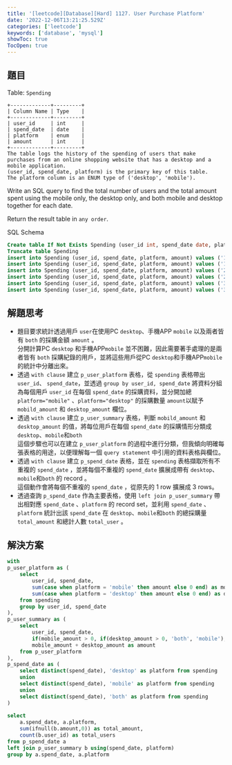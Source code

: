 ```yaml
---
title: '[leetcode][Database][Hard] 1127. User Purchase Platform'
date: '2022-12-06T13:21:25.529Z'
categories: ['leetcode']
keywords: ['database', 'mysql']
showToc: true
TocOpen: true
---
```


## 題目

Table: `Spending`
```
+-------------+---------+  
| Column Name | Type    |  
+-------------+---------+  
| user_id     | int     |  
| spend_date  | date    |  
| platform    | enum    |   
| amount      | int     |  
+-------------+---------+  
The table logs the history of the spending of users that make purchases from an online shopping website that has a desktop and a mobile application.  
(user_id, spend_date, platform) is the primary key of this table.  
The platform column is an ENUM type of ('desktop', 'mobile').
```

Write an SQL query to find the total number of users and the total amount spent using the mobile only, the desktop only, and both mobile and desktop together for each date.

Return the result table in `any order`.

SQL Schema
```sql
Create table If Not Exists Spending (user_id int, spend_date date, platform ENUM('desktop', 'mobile'), amount int)  
Truncate table Spending  
insert into Spending (user_id, spend_date, platform, amount) values ('1', '2019-07-01', 'mobile', '100')  
insert into Spending (user_id, spend_date, platform, amount) values ('1', '2019-07-01', 'desktop', '100')  
insert into Spending (user_id, spend_date, platform, amount) values ('2', '2019-07-01', 'mobile', '100')  
insert into Spending (user_id, spend_date, platform, amount) values ('2', '2019-07-02', 'mobile', '100')  
insert into Spending (user_id, spend_date, platform, amount) values ('3', '2019-07-01', 'desktop', '100')  
insert into Spending (user_id, spend_date, platform, amount) values ('3', '2019-07-02', 'desktop', '100')
```

## 解題思考

*   題目要求統計透過用戶 `user`在使用PC `desktop`、手機APP `mobile` 以及兩者皆有 `both` 的採購金額 `amount` 。  
    分開計算PC `desktop` 和手機APP`mobile` 並不困難，因此需要著手處理的是兩者皆有 `both` 採購紀錄的用戶，並將這些用戶從PC `desktop`和手機APP`mobile` 的統計中分離出來。
*   透過 `with clause` 建立 `p_user_platform` 表格，從 `spending` 表格帶出 `user_id`、 `spend_date`，並透過 `group by user_id, spend_date` 將資料分組為每個用戶 `user_id` 在每個 `spend_date` 的採購資料，並分開加總 `platform="mobile"` 、`platform="desktop"` 的採購數量 `amount`以賦予 `mobild_amount` 和 `desktop_amount` 欄位。
*   透過 `with clause` 建立 `p_user_summary` 表格，判斷 `mobild_amount` 和 `desktop_amount` 的值，將每位用戶在每個 `spend_date` 的採購情形分類成 `desktop`、`mobile`和`both`   
    這個步驟也可以在建立 `p_user_platform` 的過程中進行分類，但我傾向明確每張表格的用途，以便理解每一個 `query statement` 中引用的資料表格與欄位。
*   透過 `with clause` 建立 `p_spend_date` 表格，並在 `spending` 表格擷取所有不重複的 `spend_date` ，並將每個不重複的 `spend_date` 擴展成帶有 `desktop`、`mobile`和`both` 的 record 。  
    這個動作會將每個不重複的 `spend_date` ，從原先的 1 row 擴展成 3 rows。
*   透過查詢 `p_spend_date` 作為主要表格，使用 `left join p_user_summary` 帶出相對應 `spend_date` 、`platform` 的 record set，並利用 `spend_date` 、`platform` 統計出該 `spend_date` 在 `desktop`、`mobile`和`both` 的總採購量 `total_amount` 和總計人數 `total_user` 。

## 解決方案
```sql
with  
p_user_platform as (  
    select   
        user_id, spend_date,  
        sum(case when platform = 'mobile' then amount else 0 end) as mobile_amount,  
        sum(case when platform = 'desktop' then amount else 0 end) as desktop_amount  
    from spending  
    group by user_id, spend_date  
),  
p_user_summary as (  
    select  
        user_id, spend_date,  
        if(mobile_amount > 0, if(desktop_amount > 0, 'both', 'mobile'), 'desktop') as platform,  
        mobile_amount + desktop_amount as amount  
    from p_user_platform  
),  
p_spend_date as (  
    select distinct(spend_date), 'desktop' as platform from spending  
    union  
    select distinct(spend_date), 'mobile' as platform from spending  
    union  
    select distinct(spend_date), 'both' as platform from spending  
)  
  
select  
    a.spend_date, a.platform,  
    sum(ifnull(b.amount,0)) as total_amount,  
    count(b.user_id) as total_users  
from p_spend_date a  
left join p_user_summary b using(spend_date, platform)  
group by a.spend_date, a.platform
```